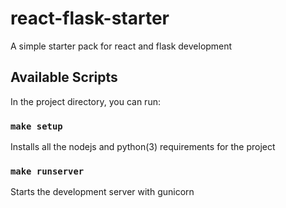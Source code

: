 # react-flask-starter
A simple starter pack for react and flask development

## Available Scripts

In the project directory, you can run:

### `make setup`

Installs all the nodejs and python(3) requirements for the project

### `make runserver`

Starts the development server with gunicorn
